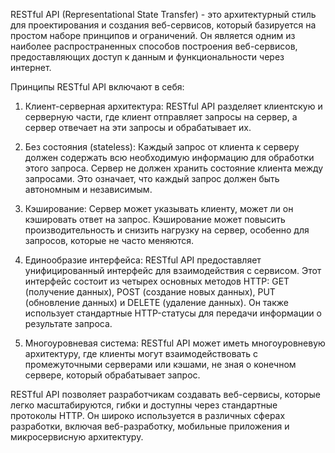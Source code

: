 RESTful API (Representational State Transfer) - это архитектурный стиль для проектирования и создания веб-сервисов, который базируется на простом наборе принципов и ограничений. Он является одним из наиболее распространенных способов построения веб-сервисов, предоставляющих доступ к данным и функциональности через интернет.

Принципы RESTful API включают в себя:

1. Клиент-серверная архитектура: RESTful API разделяет клиентскую и серверную части, где клиент отправляет запросы на сервер, а сервер отвечает на эти запросы и обрабатывает их.

2. Без состояния (stateless): Каждый запрос от клиента к серверу должен содержать всю необходимую информацию для обработки этого запроса. Сервер не должен хранить состояние клиента между запросами. Это означает, что каждый запрос должен быть автономным и независимым.

3. Кэширование: Сервер может указывать клиенту, может ли он кэшировать ответ на запрос. Кэширование может повысить производительность и снизить нагрузку на сервер, особенно для запросов, которые не часто меняются.

4. Единообразие интерфейса: RESTful API предоставляет унифицированный интерфейс для взаимодействия с сервисом. Этот интерфейс состоит из четырех основных методов HTTP: GET (получение данных), POST (создание новых данных), PUT (обновление данных) и DELETE (удаление данных). Он также использует стандартные HTTP-статусы для передачи информации о результате запроса.

5. Многоуровневая система: RESTful API может иметь многоуровневую архитектуру, где клиенты могут взаимодействовать с промежуточными серверами или кэшами, не зная о конечном сервере, который обрабатывает запрос.

RESTful API позволяет разработчикам создавать веб-сервисы, которые легко масштабируются, гибки и доступны через стандартные протоколы HTTP. Он широко используется в различных сферах разработки, включая веб-разработку, мобильные приложения и микросервисную архитектуру.